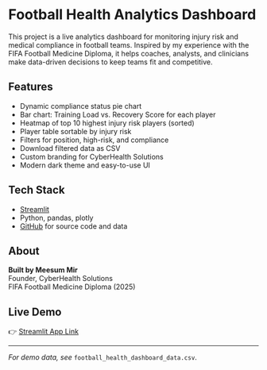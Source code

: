 # Football Health Analytics Dashboard

This project is a live analytics dashboard for monitoring injury risk and medical compliance in football teams. Inspired by my experience with the FIFA Football Medicine Diploma, it helps coaches, analysts, and clinicians make data-driven decisions to keep teams fit and competitive.

## Features

- Dynamic compliance status pie chart
- Bar chart: Training Load vs. Recovery Score for each player
- Heatmap of top 10 highest injury risk players (sorted)
- Player table sortable by injury risk
- Filters for position, high-risk, and compliance
- Download filtered data as CSV
- Custom branding for CyberHealth Solutions
- Modern dark theme and easy-to-use UI

## Tech Stack

- [Streamlit](https://streamlit.io/)
- Python, pandas, plotly
- [GitHub](https://github.com/) for source code and data

## About

**Built by Meesum Mir**  
Founder, CyberHealth Solutions  
FIFA Football Medicine Diploma (2025)

## Live Demo

👉 [Streamlit App Link](https://football-health-analytics-pskpku76oesuydpkndc7q5.streamlit.app/)  

---

*For demo data, see* `football_health_dashboard_data.csv`.
